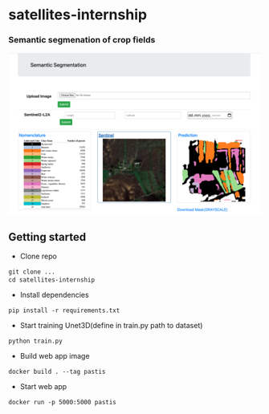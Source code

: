 # satellites-internship

### Semantic segmenation of crop fields 

![Screenshot](demo/demo_field.png)


## Getting started

- Clone repo

```
git clone ...
cd satellites-internship
```

- Install dependencies

```
pip install -r requirements.txt
```

- Start training Unet3D(define in train.py path to dataset) 

```
python train.py
```

- Build web app image

```
docker build . --tag pastis
```

- Start web app

```
docker run -p 5000:5000 pastis
```
